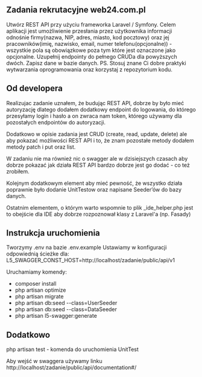 ## Zadania rekrutacyjne web24.com.pl

Utwórz REST API przy użyciu frameworka Laravel / Symfony. Celem aplikacji jest umożliwienie przesłania przez użytkownika informacji odnośnie firmy(nazwa, NIP, adres, miasto, kod pocztowy) oraz jej pracowników(imię, nazwisko, email, numer telefonu(opcjonalne)) - wszystkie pola są obowiązkowe poza tym które jest oznaczone jako opcjonalne. Uzupełnij endpointy do pełnego CRUDa dla powyższych dwóch. Zapisz dane w bazie danych. PS. Stosuj znane Ci dobre praktyki wytwarzania oprogramowania oraz korzystaj z repozytorium kodu.

## Od developera

Realizujac zadanie uznałem, że budując REST API, dobrze by było mieć autoryzację dlatego dodałem dodatkowy endpoint do logowania, do którego przesyłamy login i hasło a on zwraca nam token, którego używamy dla pozostałych endpointów do autoryzacji.

Dodatkowo w opisie zadania jest CRUD (create, read, update, delete) ale aby pokazać możliwości REST API i to, że znam pozostałe metody dodałem metody patch i put oraz list.

W zadaniu nie ma również nic o swagger ale w dzisiejszych czasach aby dobrze pokazać jak działa REST API bardzo dobrze jest go dodać - co też zrobiłem.

Kolejnym dodatkowym element aby mieć pewność, że wszystko działa poprawnie było dodanie UnitTestow oraz napisane Seeder’ów do bazy danych.

Ostatnim elementem, o którym warto wspomnie to plik _ide_helper.php jest to obejście dla IDE aby dobrze rozpoznował klasy z Laravel'a (np. Fasady)

## Instrukcja uruchomienia

Tworzymy .env na bazie .env.example
Ustawiamy w konfiguracji odpowiednią ścieżke dla: L5_SWAGGER_CONST_HOST=http://localhost/zadanie/public/api/v1

Uruchamiamy komendy:
 - composer install
 - php artisan optimize
 - php artisan migrate
 - php artisan db:seed --class=UserSeeder
 - php artisan db:seed --class=DataSeeder
 - php artisan l5-swagger:generate   

## Dodatkowo 

php artisan test - komenda do uruchomienia UnitTest

Aby wejść w swaggera używamy linku http://localhost/zadanie/public/api/documentation#/
